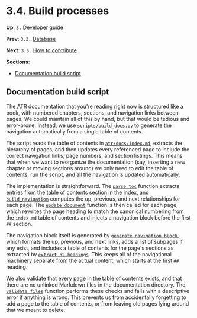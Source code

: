 # 3.4. Build processes

**Up**: `3.` [Developer guide](developer-guide)

**Prev**: `3.3.` [Database](database)

**Next**: `3.5.` [How to contribute](how-to-contribute)

**Sections**:

* [Documentation build script](#documentation-build-script)

## Documentation build script

The ATR documentation that you're reading right now is structured like a book, with numbered chapters, sections, and navigation links between pages. We could maintain all of this by hand, but that would be tedious and error-prone. Instead, we use [`scripts/build_docs.py`](/ref/scripts/build_docs.py) to generate the navigation automatically from a single table of contents.

The script reads the table of contents in [`atr/docs/index.md`](/ref/atr/docs/index.md), extracts the hierarchy of pages, and then updates every referenced page to include the correct navigation links, page numbers, and section listings. This means that when we want to reorganize the documentation (say, inserting a new chapter or moving sections around) we only need to edit the table of contents, run the script, and all the navigation is updated automatically.

The implementation is straightforward. The [`parse_toc`](/ref/scripts/build_docs.py:parse_toc) function extracts entries from the table of contents section in the index, and [`build_navigation`](/ref/scripts/build_docs.py:build_navigation) computes the up, previous, and next relationships for each page. The [`update_document`](/ref/scripts/build_docs.py:update_document) function is then called for each page, which rewrites the page heading to match the canonical numbering from the `index.md` table of contents and injects a navigation block before the first `##` section.

The navigation block itself is generated by [`generate_navigation_block`](/ref/scripts/build_docs.py:generate_navigation_block), which formats the up, previous, and next links, adds a list of subpages if any exist, and includes a table of contents for the page's sections as extracted by [`extract_h2_headings`](/ref/scripts/build_docs.py:extract_h2_headings). This keeps all of the navigational machinery separate from the actual content, which starts at the first `##` heading.

We also validate that every page in the table of contents exists, and that there are no unlinked Markdown files in the documentation directory. The [`validate_files`](/ref/scripts/build_docs.py:validate_files) function performs these checks and fails with a descriptive error if anything is wrong. This prevents us from accidentally forgetting to add a page to the table of contents, or from leaving old pages lying around that we meant to delete.
